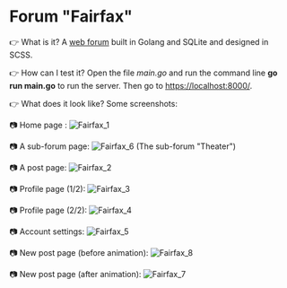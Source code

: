 # Forum "Fairfax"

👉 What is it?
A [web forum](https://github.com/01-edu/public/tree/master/subjects/forum) built in Golang and SQLite and designed in SCSS.

👉 How can I test it?
Open the file *main.go* and run the command line **go run main.go** to run the server.
Then go to [https://localhost:8000/](https://localhost:8000/).

👉 What does it look like? Some screenshots:

📷 Home page :
![Fairfax_1](https://user-images.githubusercontent.com/87578863/129482590-a9f2eb37-07cf-4118-acc5-0e35b7bdb0cc.jpg)

📷 A sub-forum page:
![Fairfax_6](https://user-images.githubusercontent.com/87578863/129482598-e637938c-766a-4578-a453-3bddde293ba2.jpg)
(The sub-forum "Theater")

📷 A post page:
![Fairfax_2](https://user-images.githubusercontent.com/87578863/129482604-baedc5d9-8b15-45bd-8660-7e8682e41400.jpg)

📷 Profile page (1/2):
![Fairfax_3](https://user-images.githubusercontent.com/87578863/129482606-39d939ee-58e1-4eff-aabd-fdbc6bc4b0c6.jpg)

📷 Profile page (2/2):
![Fairfax_4](https://user-images.githubusercontent.com/87578863/129482609-891c8a4f-d03b-4b5f-b81f-538ead10198c.jpg)

📷 Account settings:
![Fairfax_5](https://user-images.githubusercontent.com/87578863/129482611-020f157b-d5a6-46ad-99ea-75bd97d88765.jpg)

📷 New post page (before animation):
![Fairfax_8](https://user-images.githubusercontent.com/87578863/129482612-811a5274-fc96-4165-b2a8-087b24ae02d9.jpg)

📷 New post page (after animation):
![Fairfax_7](https://user-images.githubusercontent.com/87578863/129482615-13631724-a779-4b6e-9081-2d66d9855d3e.jpg)
